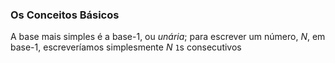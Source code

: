 ### Os Conceitos Básicos

A base mais simples é a base-1, ou _unária_; para escrever um número, _N_, em base-1, escreveríamos simplesmente _N_ `1`s consecutivos